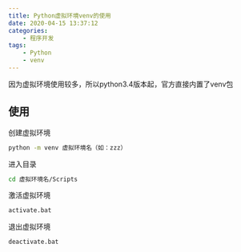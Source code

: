 ```yaml
---
title: Python虚拟环境venv的使用
date: 2020-04-15 13:37:12
categories: 
    - 程序开发
tags:
	- Python
	- venv
---
```

因为虚拟环境使用较多，所以python3.4版本起，官方直接内置了venv包

## 使用
创建虚拟环境
```bash
python -m venv 虚拟环境名（如：zzz）
```
进入目录
```bash
cd 虚拟环境名/Scripts
```
激活虚拟环境
```bash
activate.bat
```
退出虚拟环境
```bash
deactivate.bat
```